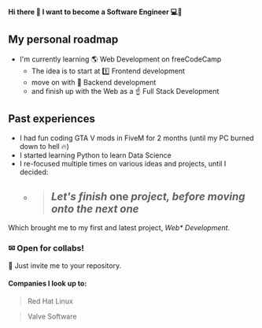 **Hi there 👋 I want to become a Software Engineer 💻👑**
## My personal roadmap
* I'm currently learning 🌎 Web Development on freeCodeCamp
  * The idea is to start at 1️⃣ Frontend development
  * move on with 🎯 Backend development
  * and finish up with the Web as a ☝ Full Stack Development
## Past experiences
* I had fun coding GTA V mods in FiveM for 2 months (until my PC burned down to hell 🔥)
* I started learning Python to learn Data Science
* I re-focused multiple times on various ideas and projects, until I decided:
  * > ## *Let's finish* **one** *project, before moving onto the next one*
 
Which brought me to my first and latest project, *Web\* Development*.
### ✉ Open for collabs!
📝 Just invite me to your repository.

#### Companies I look up to:
> Red Hat Linux

> Valve Software
<!--
**Whoeza/whoeza** is a ✨ _special_ ✨ repository because its `README.md` (this file) appears on your GitHub profile.

Here are some ideas to get you started:

- 🔭 I’m currently working on full stack development...
- 🌱 I’m currently learning frontend web development...
- 👯 I’m looking to collaborate on games development, web development, data science...
- 🤔 I’m looking for help with ...
- 💬 Ask me about music...
- 📫 How to reach me: @ me from any repository or add me to a pull request...
- 😄 Pronouns: he/him...
- ⚡ Fun fact: ...
-->
